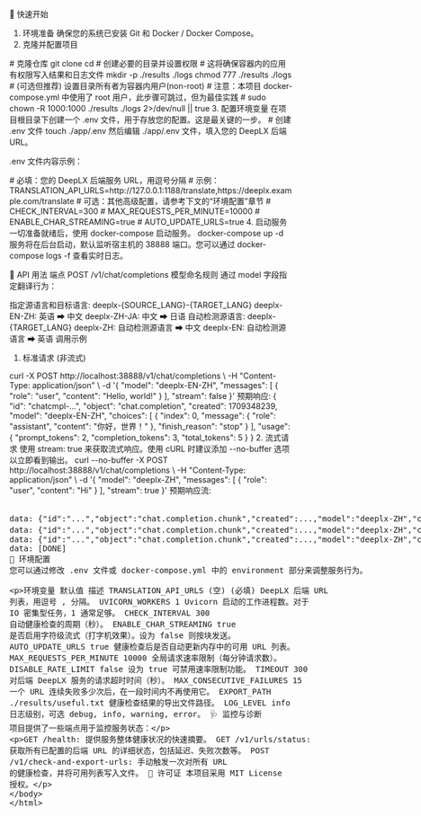 🚀 快速开始
1. 环境准备
确保您的系统已安装 Git 和 Docker / Docker Compose。
2. 克隆并配置项目
<BASH>
# 克隆仓库
git clone <your-repository-url>
cd <repository-directory>
# 创建必要的目录并设置权限
# 这将确保容器内的应用有权限写入结果和日志文件
mkdir -p ./results ./logs
chmod 777 ./results ./logs
# (可选但推荐) 设置目录所有者为容器内用户(non-root)
# 注意：本项目 docker-compose.yml 中使用了 root 用户，此步骤可跳过，但为最佳实践
# sudo chown -R 1000:1000 ./results ./logs 2>/dev/null || true
3. 配置环境变量
在项目根目录下创建一个 .env 文件，用于存放您的配置。这是最关键的一步。

<BASH>
# 创建 .env 文件
touch ./app/.env
然后编辑 ./app/.env 文件，填入您的 DeepLX 后端 URL。

.env 文件内容示例：

<ENV>
# 必填：您的 DeepLX 后端服务 URL，用逗号分隔
# 示例：
TRANSLATION_API_URLS=http://127.0.0.1:1188/translate,https://deeplx.example.com/translate
# 可选：其他高级配置，请参考下文的“环境配置”章节
# CHECK_INTERVAL=300
# MAX_REQUESTS_PER_MINUTE=10000
# ENABLE_CHAR_STREAMING=true
# AUTO_UPDATE_URLS=true
4. 启动服务
一切准备就绪后，使用 docker-compose 启动服务。

<BASH>
docker-compose up -d
服务将在后台启动，默认监听宿主机的 38888 端口。您可以通过 docker-compose logs -f 查看实时日志。

📖 API 用法
端点
POST /v1/chat/completions
模型命名规则
通过 model 字段指定翻译行为：

指定源语言和目标语言: deeplx-{SOURCE_LANG}-{TARGET_LANG}
deeplx-EN-ZH: 英语 ➡ 中文
deeplx-ZH-JA: 中文 ➡ 日语
自动检测源语言: deeplx-{TARGET_LANG}
deeplx-ZH: 自动检测源语言 ➡ 中文
deeplx-EN: 自动检测源语言 ➡ 英语
调用示例
1. 标准请求 (非流式)
<BASH>
curl -X POST http://localhost:38888/v1/chat/completions \
-H "Content-Type: application/json" \
-d '{
    "model": "deeplx-EN-ZH",
    "messages": [
        {
            "role": "user",
            "content": "Hello, world!"
        }
    ],
    "stream": false
}'
预期响应:

<JSON>
{
    "id": "chatcmpl-...",
    "object": "chat.completion",
    "created": 1709348239,
    "model": "deeplx-EN-ZH",
    "choices": [
        {
            "index": 0,
            "message": {
                "role": "assistant",
                "content": "你好，世界！"
            },
            "finish_reason": "stop"
        }
    ],
    "usage": {
        "prompt_tokens": 2,
        "completion_tokens": 3,
        "total_tokens": 5
    }
}
2. 流式请求
使用 stream: true 来获取流式响应。使用 cURL 时建议添加 --no-buffer 选项以立即看到输出。

<BASH>
curl --no-buffer -X POST http://localhost:38888/v1/chat/completions \
-H "Content-Type: application/json" \
-d '{
    "model": "deeplx-ZH",
    "messages": [
        {
            "role": "user",
            "content": "Hi"
        }
    ],
    "stream": true
}'
预期响应流:

<PLAINTEXT>
data: {"id":"...","object":"chat.completion.chunk","created":...,"model":"deeplx-ZH","choices":[{"index":0,"delta":{"content":"你"},"finish_reason":null}]}
data: {"id":"...","object":"chat.completion.chunk","created":...,"model":"deeplx-ZH","choices":[{"index":0,"delta":{"content":"好"},"finish_reason":null}]}
data: {"id":"...","object":"chat.completion.chunk","created":...,"model":"deeplx-ZH","choices":[{"index":0,"delta":{},"finish_reason":"stop"}]}
data: [DONE]
🔧 环境配置
您可以通过修改 .env 文件或 docker-compose.yml 中的 environment 部分来调整服务行为。

环境变量	默认值	描述
TRANSLATION_API_URLS	(空)	(必填) DeepLX 后端 URL 列表，用逗号 , 分隔。
UVICORN_WORKERS	1	Uvicorn 启动的工作进程数。对于 IO 密集型任务，1 通常足够。
CHECK_INTERVAL	300	自动健康检查的周期（秒）。
ENABLE_CHAR_STREAMING	true	是否启用字符级流式（打字机效果）。设为 false 则按块发送。
AUTO_UPDATE_URLS	true	健康检查后是否自动更新内存中的可用 URL 列表。
MAX_REQUESTS_PER_MINUTE	10000	全局请求速率限制（每分钟请求数）。
DISABLE_RATE_LIMIT	false	设为 true 可禁用速率限制功能。
TIMEOUT	300	对后端 DeepLX 服务的请求超时时间（秒）。
MAX_CONSECUTIVE_FAILURES	15	一个 URL 连续失败多少次后，在一段时间内不再使用它。
EXPORT_PATH	./results/useful.txt	健康检查结果的导出文件路径。
LOG_LEVEL	info	日志级别，可选 debug, info, warning, error。
🩺 监控与诊断
项目提供了一些端点用于监控服务状态：

GET /health: 提供服务整体健康状况的快速摘要。
GET /v1/urls/status: 获取所有已配置的后端 URL 的详细状态，包括延迟、失败次数等。
POST /v1/check-and-export-urls: 手动触发一次对所有 URL 的健康检查，并将可用列表写入文件。
📝 许可证
本项目采用 MIT License 授权。
